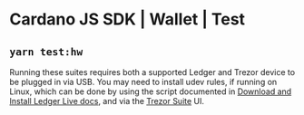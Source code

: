 # Cardano JS SDK | Wallet | Test

## `yarn test:hw`

Running these suites requires both a supported Ledger and Trezor device to be plugged in via USB. You may need to
install udev rules, if running on Linux, which can be done by using the script documented in
[Download and Install Ledger Live docs], and via the [Trezor Suite] UI.

[Download and Install Ledger Live docs]: https://support.ledger.com/hc/en-us/articles/4404389606417-Download-and-install-Ledger-Live?docs=true
[Trezor Suite]: https://trezor.io/trezor-suite
